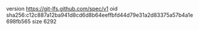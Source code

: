 version https://git-lfs.github.com/spec/v1
oid sha256:c12c887a12ba941d8cd6d8b64eeffbfd44d79e31a2d83375a57b4a1e698fb565
size 6292
